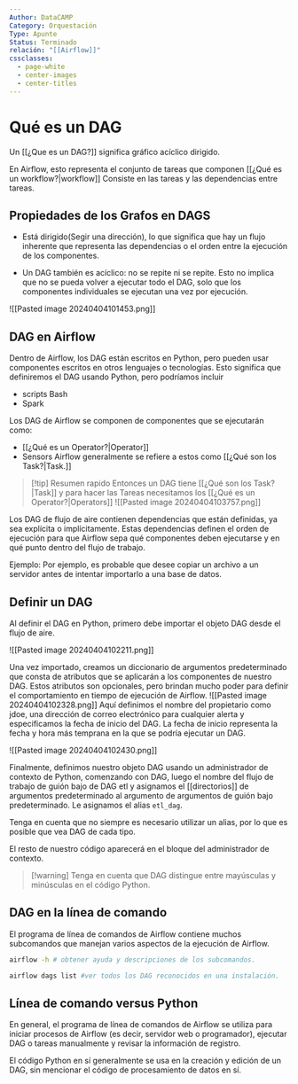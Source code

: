 ```yaml
---
Author: DataCAMP
Category: Orquestación
Type: Apunte
Status: Terminado
relación: "[[Airflow]]"
cssclasses:
  - page-white
  - center-images
  - center-titles
---
```


# Qué es un DAG


Un [[¿Que es un DAG?]] significa gráfico acíclico dirigido. 

En Airflow, esto representa el conjunto de tareas que componen [[¿Qué es un workflow?|workflow]] 
Consiste en las tareas y las dependencias entre tareas. 

## Propiedades de los Grafos en DAGS

- Está dirigido(Segir una dirección), lo que significa que hay un flujo inherente que representa las dependencias o el orden entre la ejecución de los componentes. 

- Un DAG también es acíclico: no se repite ni se repite. Esto no implica que no se pueda volver a ejecutar todo el DAG, solo que los componentes individuales se ejecutan una vez por ejecución.

![[Pasted image 20240404101453.png]]

## DAG en Airflow


Dentro de Airflow, los DAG están escritos en Python, pero pueden usar componentes escritos en otros lenguajes o tecnologías.
Esto significa que definiremos el DAG usando Python, pero podríamos incluir

- scripts Bash
- Spark

 Los DAG de Airflow se componen de componentes que se ejecutarán como:
- [[¿Qué es un Operator?|Operator]]
- Sensors 
Airflow generalmente se refiere a estos como [[¿Qué son los Task?|Task.]]


>[!tip] Resumen rapido
>Entonces un DAG tiene [[¿Qué son los Task?|Task]] y para hacer las Tareas necesitamos los [[¿Qué es un Operator?|Operators]]
>![[Pasted image 20240404103757.png]]




Los DAG de flujo de aire contienen dependencias que están definidas, ya sea explícita o implícitamente. Estas dependencias definen el orden de ejecución para que Airflow sepa qué componentes deben ejecutarse y en qué punto dentro del flujo de trabajo. 

Ejemplo:
Por ejemplo, es probable que desee copiar un archivo a un servidor antes de intentar importarlo a una base de datos.

## Definir un DAG

Al definir el DAG en Python, primero debe importar el objeto DAG desde el flujo de aire. 

![[Pasted image 20240404102211.png]]

Una vez importado, creamos un diccionario de argumentos predeterminado que consta de atributos que se aplicarán a los componentes de nuestro DAG. 
Estos atributos son opcionales, pero brindan mucho poder para definir el comportamiento en tiempo de ejecución de Airflow. 
![[Pasted image 20240404102328.png]]
Aquí definimos el nombre del propietario como jdoe, una dirección de correo electrónico para cualquier alerta y especificamos la fecha de inicio del DAG. La fecha de inicio representa la fecha y hora más temprana en la que se podría ejecutar un DAG. 

![[Pasted image 20240404102430.png]]

Finalmente, definimos nuestro objeto DAG usando un administrador de contexto de Python, comenzando con DAG, luego el nombre del flujo de trabajo de guión bajo de DAG etl y asignamos el [[directorios]] de argumentos predeterminado al argumento de argumentos de guión bajo predeterminado. Le asignamos el alias `etl_dag`.

Tenga en cuenta que no siempre es necesario utilizar un alias, por lo que es posible que vea DAG de cada tipo.

El resto de nuestro código aparecerá en el bloque del administrador de contexto.

>[!warning] Tenga en cuenta que DAG distingue entre mayúsculas y minúsculas en el código Python.



## DAG en la línea de comando

 El programa de línea de comandos de Airflow contiene muchos subcomandos que manejan varios aspectos de la ejecución de Airflow.  
 ```bash
airflow -h # obtener ayuda y descripciones de los subcomandos. 

airflow dags list #ver todos los DAG reconocidos en una instalación. 
 ```
 
## Línea de comando versus Python

En general, el programa de línea de comandos de Airflow se utiliza para iniciar procesos de Airflow (es decir, servidor web o programador), ejecutar DAG o tareas manualmente y revisar la información de registro. 

El código Python en sí generalmente se usa en la creación y edición de un DAG, sin mencionar el código de procesamiento de datos en sí.